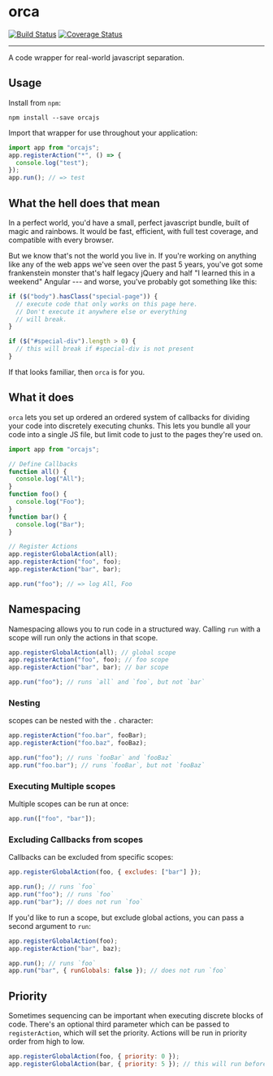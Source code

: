 # orca

[![Build Status](https://travis-ci.org/apsislabs/orca.svg?branch=master)](https://travis-ci.org/apsislabs/orca) [![Coverage Status](https://coveralls.io/repos/github/apsislabs/orca/badge.svg)](https://coveralls.io/github/apsislabs/orca)

---

A code wrapper for real-world javascript separation.

## Usage

Install from `npm`:

```
npm install --save orcajs
```

Import that wrapper for use throughout your application:

```js
import app from "orcajs";
app.registerAction("*", () => {
  console.log("test");
});
app.run(); // => test
```

## What the hell does that mean

In a perfect world, you'd have a small, perfect javascript bundle, built of magic and rainbows. It would be fast, efficient, with full test coverage, and compatible with every browser.

But we know that's not the world you live in. If you're working on anything like any of the web apps we've seen over the past 5 years, you've got some frankenstein monster that's half legacy jQuery and half "I learned this in a weekend" Angular --- and worse, you've probably got something like this:

```js
if ($("body").hasClass("special-page")) {
  // execute code that only works on this page here.
  // Don't execute it anywhere else or everything
  // will break.
}

if ($("#special-div").length > 0) {
  // this will break if #special-div is not present
}
```

If that looks familiar, then `orca` is for you.

## What it does

`orca` lets you set up ordered an ordered system of callbacks for dividing your code into discretely executing chunks. This lets you bundle all your code into a single JS file, but limit code to just to the pages they're used on.

```js
import app from "orcajs";

// Define Callbacks
function all() {
  console.log("All");
}
function foo() {
  console.log("Foo");
}
function bar() {
  console.log("Bar");
}

// Register Actions
app.registerGlobalAction(all);
app.registerAction("foo", foo);
app.registerAction("bar", bar);

app.run("foo"); // => log All, Foo
```

## Namespacing

Namespacing allows you to run code in a structured way. Calling `run` with a scope will run only the actions in that scope.

```js
app.registerGlobalAction(all); // global scope
app.registerAction("foo", foo); // foo scope
app.registerAction("bar", bar); // bar scope

app.run("foo"); // runs `all` and `foo`, but not `bar`
```

### Nesting

scopes can be nested with the `.` character:

```js
app.registerAction("foo.bar", fooBar);
app.registerAction("foo.baz", fooBaz);

app.run("foo"); // runs `fooBar` and `fooBaz`
app.run("foo.bar"); // runs `fooBar`, but not `fooBaz`
```

### Executing Multiple scopes

Multiple scopes can be run at once:

```js
app.run(["foo", "bar"]);
```

### Excluding Callbacks from scopes

Callbacks can be excluded from specific scopes:

```js
app.registerGlobalAction(foo, { excludes: ["bar"] });

app.run(); // runs `foo`
app.run("foo"); // runs `foo`
app.run("bar"); // does not run `foo`
```

If you'd like to run a scope, but exclude global actions, you can pass a second argument to `run`:

```js
app.registerGlobalAction(foo);
app.registerAction("bar", baz);

app.run(); // runs `foo`
app.run("bar", { runGlobals: false }); // does not run `foo`
```

## Priority

Sometimes sequencing can be important when executing discrete blocks of code. There's an optional third parameter which can be passed to `registerAction`, which will set the priority. Actions will be run in priority order from high to low.

```js
app.registerGlobalAction(foo, { priority: 0 });
app.registerGlobalAction(bar, { priority: 5 }); // this will run before foo
```
